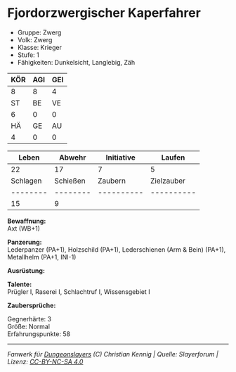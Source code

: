 # Fjordorzwergischer Kaperfahrer  
- Gruppe: Zwerg  
- Volk: Zwerg  
- Klasse: Krieger  
- Stufe: 1  
- Fähigkeiten: Dunkelsicht, Langlebig, Zäh  


| KÖR | AGI | GEI |  
| --- | --- | --- |  
| 8   | 8   | 4   |
| ST  | BE  | VE  |  
| 6   | 0   | 0   |
| HÄ  | GE  | AU  |  
| 4   | 0   | 0   |


| Leben    | Abwehr   | Initiative | Laufen     |
| -------- | -------- | ---------- | ---------- |
| 22       | 17       | 7          | 5          |
| Schlagen | Schießen | Zaubern    | Zielzauber |
| -------- | -------- | ---------- | ---------- |
| 15       | 9        |            |            |

**Bewaffnung:**  
Axt (WB+1)

**Panzerung:**  
Lederpanzer (PA+1), Holzschild (PA+1), Lederschienen (Arm & Bein) (PA+1), Metallhelm (PA+1, INI-1)

**Ausrüstung:**  


**Talente:**  
Prügler I, Raserei I, Schlachtruf I, Wissensgebiet I

**Zaubersprüche:**  


Gegnerhärte: 3  
Größe: Normal  
Erfahrungspunkte: 58  



___
*Fanwerk für [Dungeonslayers](https://www.dungeonslayers.net/) (C) Christian Kennig | Quelle: Slayerforum | Lizenz: [CC-BY-NC-SA 4.0](https://creativecommons.org/licenses/by-nc-sa/4.0/deed.de)*